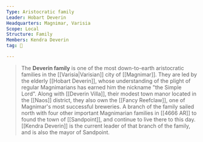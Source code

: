 ```yaml
---
Type: Aristocratic family
Leader: Hobart Deverin
Headquarters: Magnimar, Varisia
Scope: Local
Structure: Family
Members: Kendra Deverin
tag: 👥

---
```


> The **Deverin family** is one of the most down-to-earth aristocratic families in the [[Varisia|Varisian]] city of [[Magnimar]]. They are led by the elderly [[Hobart Deverin]], whose understanding of the plight of regular Magnimarians has earned him the nickname "the Simple Lord". Along with [[Deverin Villa]], their modest town manor located in the [[Naos]] district, they also own the [[Fancy Reefclaw]], one of Magnimar's most successful breweries. A branch of the family sailed north with four other important Magnimarian families in [[4666 AR]] to found the town of [[Sandpoint]], and continue to live there to this day. [[Kendra Deverin]] is the current leader of that branch of the family, and is also the mayor of Sandpoint.








